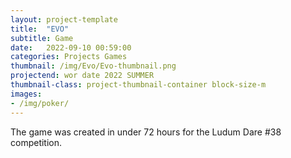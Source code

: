 ```yaml
---
layout: project-template
title:  "EVO"
subtitle: Game
date:   2022-09-10 00:59:00
categories: Projects Games
thumbnail: /img/Evo/Evo-thumbnail.png
projectend: wor date 2022 SUMMER
thumbnail-class: project-thumbnail-container block-size-m
images:
- /img/poker/
---
```


The game was created in under 72 hours for the Ludum Dare #38 competition.